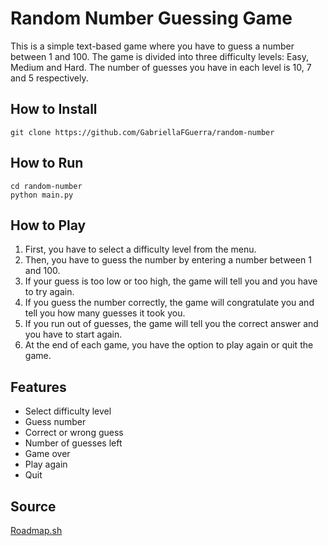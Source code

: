 # Random Number Guessing Game
This is a simple text-based game where you have to guess a number between 1 and 100. The game is divided into three difficulty levels: Easy, Medium and Hard. The number of guesses you have in each level is 10, 7 and 5 respectively.

## How to Install
```
git clone https://github.com/GabriellaFGuerra/random-number
```

## How to Run
```
cd random-number
python main.py
```

## How to Play
1. First, you have to select a difficulty level from the menu.
2. Then, you have to guess the number by entering a number between 1 and 100.
3. If your guess is too low or too high, the game will tell you and you have to try again.
4. If you guess the number correctly, the game will congratulate you and tell you how many guesses it took you.
5. If you run out of guesses, the game will tell you the correct answer and you have to start again.
6. At the end of each game, you have the option to play again or quit the game.

## Features
- Select difficulty level
- Guess number
- Correct or wrong guess
- Number of guesses left
- Game over
- Play again
- Quit

## Source
[Roadmap.sh](https://roadmap.sh/projects/number-guessing-game)
